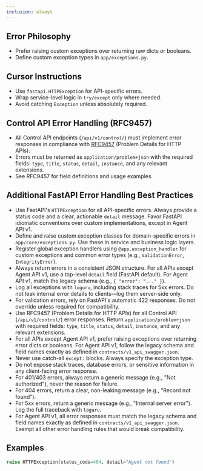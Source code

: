 ```yaml
---
inclusion: always
---
```


## Error Philosophy

- Prefer raising custom exceptions over returning raw dicts or booleans.
- Define custom exception types in `app/exceptions.py`.

## Cursor Instructions

- Use `fastapi.HTTPException` for API-specific errors.
- Wrap service-level logic in `try/except` only where needed.
- Avoid catching `Exception` unless absolutely required.

## Control API Error Handling (RFC9457)

- All Control API endpoints (`/api/v1/control/`) must implement error responses in compliance with [RFC9457](mdc:https:/datatracker.ietf.org/doc/html/rfc9457) (Problem Details for HTTP APIs).
- Errors must be returned as `application/problem+json` with the required fields: `type`, `title`, `status`, `detail`, `instance`, and any relevant extensions.
- See RFC9457 for field definitions and usage examples.

## Additional FastAPI Error Handling Best Practices

- Use FastAPI's `HTTPException` for all API-specific errors. Always provide a status code and a clear, actionable `detail` message. Favor FastAPI idiomatic conventions over custom implementations, except in Agent API v1.
- Define and raise custom exception classes for domain-specific errors in `app/core/exceptions.py`. Use these in service and business logic layers.
- Register global exception handlers using `@app.exception_handler` for custom exceptions and common error types (e.g., `ValidationError`, `IntegrityError`).
- Always return errors in a consistent JSON structure. For all APIs except Agent API v1, use a top-level `detail` field (FastAPI default). For Agent API v1, match the legacy schema (e.g., `{ "error": "..." }`).
- Log all exceptions with `loguru`, including stack traces for 5xx errors. Do not leak internal error details to clients—log them server-side only.
- For validation errors, rely on FastAPI's automatic 422 responses. Do not override unless required for compatibility.
- Use RFC9457 (Problem Details for HTTP APIs) for all Control API (`/api/v1/control/`) error responses. Return `application/problem+json` with required fields: `type`, `title`, `status`, `detail`, `instance`, and any relevant extensions.
- For all APIs except Agent API v1, prefer raising exceptions over returning error dicts or booleans. For Agent API v1, follow the legacy schema and field names exactly as defined in `contracts/v1_api_swagger.json`.
- Never use catch-all `except:` blocks. Always specify the exception type.
- Do not expose stack traces, database errors, or sensitive information in any client-facing error response.
- For 401/403 errors, always return a generic message (e.g., "Not authorized"), never the reason for failure.
- For 404 errors, return a clear, non-leaking message (e.g., "Record not found").
- For 5xx errors, return a generic message (e.g., "Internal server error"). Log the full traceback with `loguru`.
- For Agent API v1, all error responses must match the legacy schema and field names exactly as defined in `contracts/v1_api_swagger.json`. Exempt all other error handling rules that would break compatibility.

## Examples

```python
raise HTTPException(status_code=404, detail="Agent not found")
```
